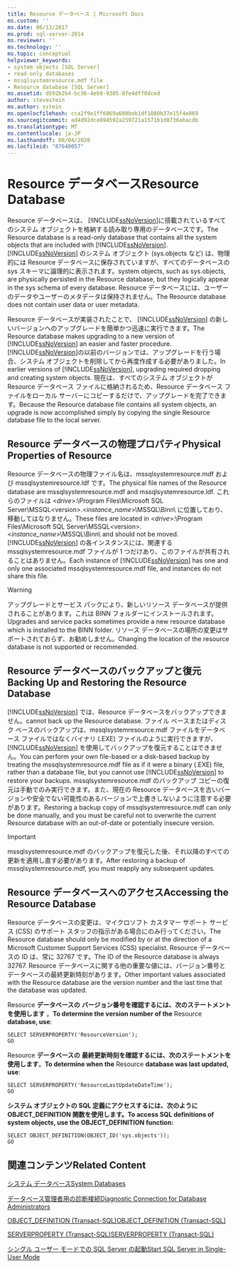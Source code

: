 ```yaml
---
title: Resource データベース | Microsoft Docs
ms.custom: ''
ms.date: 06/13/2017
ms.prod: sql-server-2014
ms.reviewer: ''
ms.technology: ''
ms.topic: conceptual
helpviewer_keywords:
- system objects [SQL Server]
- read-only databases
- mssqlsystemresource.mdf file
- Resource database [SQL Server]
ms.assetid: d592b2b4-bc36-4eb9-9385-8fe4dff0dced
author: stevestein
ms.author: sstein
ms.openlocfilehash: cca2f9e1ff6069a608beb1df1880b37e15f4e869
ms.sourcegitcommit: ad4d92dce894592a259721a1571b1d8736abacdb
ms.translationtype: MT
ms.contentlocale: ja-JP
ms.lasthandoff: 08/04/2020
ms.locfileid: "87640057"
---
```

# <a name="resource-database"></a><span data-ttu-id="fe0a6-102">Resource データベース</span><span class="sxs-lookup"><span data-stu-id="fe0a6-102">Resource Database</span></span>
  <span data-ttu-id="fe0a6-103">Resource データベースは、 [!INCLUDE[ssNoVersion](../../includes/ssnoversion-md.md)]に搭載されているすべてのシステム オブジェクトを格納する読み取り専用のデータベースです。</span><span class="sxs-lookup"><span data-stu-id="fe0a6-103">The Resource database is a read-only database that contains all the system objects that are included with [!INCLUDE[ssNoVersion](../../includes/ssnoversion-md.md)].</span></span> [!INCLUDE[ssNoVersion](../../includes/ssnoversion-md.md)] <span data-ttu-id="fe0a6-104">のシステム オブジェクト (sys.objects など) は、物理的には Resource データベースに保存されていますが、すべてのデータベースの sys スキーマに論理的に表示されます。</span><span class="sxs-lookup"><span data-stu-id="fe0a6-104">system objects, such as sys.objects, are physically persisted in the Resource database, but they logically appear in the sys schema of every database.</span></span> <span data-ttu-id="fe0a6-105">Resource データベースには、ユーザーのデータやユーザーのメタデータは保持されません。</span><span class="sxs-lookup"><span data-stu-id="fe0a6-105">The Resource database does not contain user data or user metadata.</span></span>  
  
 <span data-ttu-id="fe0a6-106">Resource データベースが実装されたことで、 [!INCLUDE[ssNoVersion](../../includes/ssnoversion-md.md)] の新しいバージョンへのアップグレードを簡単かつ迅速に実行できます。</span><span class="sxs-lookup"><span data-stu-id="fe0a6-106">The Resource database makes upgrading to a new version of [!INCLUDE[ssNoVersion](../../includes/ssnoversion-md.md)] an easier and faster procedure.</span></span> <span data-ttu-id="fe0a6-107">[!INCLUDE[ssNoVersion](../../includes/ssnoversion-md.md)]の以前のバージョンでは、アップグレードを行う場合、システム オブジェクトを削除してから再度作成する必要がありました。</span><span class="sxs-lookup"><span data-stu-id="fe0a6-107">In earlier versions of [!INCLUDE[ssNoVersion](../../includes/ssnoversion-md.md)], upgrading required dropping and creating system objects.</span></span> <span data-ttu-id="fe0a6-108">現在は、すべてのシステム オブジェクトが Resource データベース ファイルに格納されるため、Resource データベース ファイルをローカル サーバーにコピーするだけで、アップグレードを完了できます。</span><span class="sxs-lookup"><span data-stu-id="fe0a6-108">Because the Resource database file contains all system objects, an upgrade is now accomplished simply by copying the single Resource database file to the local server.</span></span>  
  
## <a name="physical-properties-of-resource"></a><span data-ttu-id="fe0a6-109">Resource データベースの物理プロパティ</span><span class="sxs-lookup"><span data-stu-id="fe0a6-109">Physical Properties of Resource</span></span>  
 <span data-ttu-id="fe0a6-110">Resource データベースの物理ファイル名は、mssqlsystemresource.mdf および mssqlsystemresource.ldf です。</span><span class="sxs-lookup"><span data-stu-id="fe0a6-110">The physical file names of the Resource database are mssqlsystemresource.mdf and mssqlsystemresource.ldf.</span></span> <span data-ttu-id="fe0a6-111">これらのファイルは \<*drive*>:\Program Files\Microsoft SQL Server\MSSQL\<version>.\<*instance_name*>\MSSQL\Binn\ に位置しており、移動してはなりません。</span><span class="sxs-lookup"><span data-stu-id="fe0a6-111">These files are located in \<*drive*>:\Program Files\Microsoft SQL Server\MSSQL\<version>.\<*instance_name*>\MSSQL\Binn\ and should not be moved.</span></span> <span data-ttu-id="fe0a6-112">[!INCLUDE[ssNoVersion](../../includes/ssnoversion-md.md)] の各インスタンスには、関連する mssqlsystemresource.mdf ファイルが 1 つだけあり、このファイルが共有されることはありません。</span><span class="sxs-lookup"><span data-stu-id="fe0a6-112">Each instance of [!INCLUDE[ssNoVersion](../../includes/ssnoversion-md.md)] has one and only one associated mssqlsystemresource.mdf file, and instances do not share this file.</span></span>  
  
> [!WARNING]  
>  <span data-ttu-id="fe0a6-113">アップグレードとサービス パックにより、新しいリソース データベースが提供されることがあります。これは BINN フォルダーにインストールされます。</span><span class="sxs-lookup"><span data-stu-id="fe0a6-113">Upgrades and service packs sometimes provide a new resource database which is installed to the BINN folder.</span></span> <span data-ttu-id="fe0a6-114">リソース データベースの場所の変更はサポートされておらず、お勧めしません。</span><span class="sxs-lookup"><span data-stu-id="fe0a6-114">Changing the location of the resource database is not supported or recommended.</span></span>  
  
## <a name="backing-up-and-restoring-the-resource-database"></a><span data-ttu-id="fe0a6-115">Resource データベースのバックアップと復元</span><span class="sxs-lookup"><span data-stu-id="fe0a6-115">Backing Up and Restoring the Resource Database</span></span>  
 [!INCLUDE[ssNoVersion](../../includes/ssnoversion-md.md)] <span data-ttu-id="fe0a6-116">では、Resource データベースをバックアップできません。</span><span class="sxs-lookup"><span data-stu-id="fe0a6-116">cannot back up the Resource database.</span></span> <span data-ttu-id="fe0a6-117">ファイル ベースまたはディスク ベースのバックアップは、mssqlsystemresource.mdf ファイルをデータベース ファイルではなくバイナリ (.EXE) ファイルのように実行できますが、 [!INCLUDE[ssNoVersion](../../includes/ssnoversion-md.md)] を使用してバックアップを復元することはできません。</span><span class="sxs-lookup"><span data-stu-id="fe0a6-117">You can perform your own file-based or a disk-based backup by treating the mssqlsystemresource.mdf file as if it were a binary (.EXE) file, rather than a database file, but you cannot use [!INCLUDE[ssNoVersion](../../includes/ssnoversion-md.md)] to restore your backups.</span></span> <span data-ttu-id="fe0a6-118">mssqlsystemresource.mdf のバックアップ コピーの復元は手動でのみ実行できます。また、現在の Resource データベースを古いバージョンや安全でない可能性のあるバージョンで上書きしないように注意する必要があります。</span><span class="sxs-lookup"><span data-stu-id="fe0a6-118">Restoring a backup copy of mssqlsystemresource.mdf can only be done manually, and you must be careful not to overwrite the current Resource database with an out-of-date or potentially insecure version.</span></span>  
  
> [!IMPORTANT]  
>  <span data-ttu-id="fe0a6-119">mssqlsystemresource.mdf のバックアップを復元した後、それ以降のすべての更新を適用し直す必要があります。</span><span class="sxs-lookup"><span data-stu-id="fe0a6-119">After restoring a backup of mssqlsystemresource.mdf, you must reapply any subsequent updates.</span></span>  
  
## <a name="accessing-the-resource-database"></a><span data-ttu-id="fe0a6-120">Resource データベースへのアクセス</span><span class="sxs-lookup"><span data-stu-id="fe0a6-120">Accessing the Resource Database</span></span>  
 <span data-ttu-id="fe0a6-121">Resource データベースの変更は、マイクロソフト カスタマー サポート サービス (CSS) のサポート スタッフの指示がある場合にのみ行ってください。</span><span class="sxs-lookup"><span data-stu-id="fe0a6-121">The Resource database should only be modified by or at the direction of a Microsoft Customer Support Services (CSS) specialist.</span></span> <span data-ttu-id="fe0a6-122">Resource データベースの ID は、常に 32767 です。</span><span class="sxs-lookup"><span data-stu-id="fe0a6-122">The ID of the Resource database is always 32767.</span></span> <span data-ttu-id="fe0a6-123">Resource データベースに関する他の重要な値には、バージョン番号とデータベースの最終更新時刻があります。</span><span class="sxs-lookup"><span data-stu-id="fe0a6-123">Other important values associated with the Resource database are the version number and the last time that the database was updated.</span></span>  
  
 <span data-ttu-id="fe0a6-124">Resource **データベースの** **バージョン番号を確認するには、次のステートメントを使用します** 。</span><span class="sxs-lookup"><span data-stu-id="fe0a6-124">**To determine the version number of the** Resource **database, use**:</span></span>  
  
```  
SELECT SERVERPROPERTY('ResourceVersion');  
GO  
```  
  
 <span data-ttu-id="fe0a6-125">Resource **データベースの** **最終更新時刻を確認するには、次のステートメントを使用します**。</span><span class="sxs-lookup"><span data-stu-id="fe0a6-125">**To determine when the** Resource **database was last updated, use**:</span></span>  
  
```  
SELECT SERVERPROPERTY('ResourceLastUpdateDateTime');  
GO  
```  
  
 <span data-ttu-id="fe0a6-126">**システム オブジェクトの SQL 定義にアクセスするには、次のように OBJECT_DEFINITION 関数を使用します。**</span><span class="sxs-lookup"><span data-stu-id="fe0a6-126">**To access SQL definitions of system objects, use the OBJECT_DEFINITION function:**</span></span>  
  
```  
SELECT OBJECT_DEFINITION(OBJECT_ID('sys.objects'));  
GO  
```  
  
## <a name="related-content"></a><span data-ttu-id="fe0a6-127">関連コンテンツ</span><span class="sxs-lookup"><span data-stu-id="fe0a6-127">Related Content</span></span>  
 [<span data-ttu-id="fe0a6-128">システム データベース</span><span class="sxs-lookup"><span data-stu-id="fe0a6-128">System Databases</span></span>](system-databases.md)  
  
 [<span data-ttu-id="fe0a6-129">データベース管理者用の診断接続</span><span class="sxs-lookup"><span data-stu-id="fe0a6-129">Diagnostic Connection for Database Administrators</span></span>](../../database-engine/configure-windows/diagnostic-connection-for-database-administrators.md)  
  
 [<span data-ttu-id="fe0a6-130">OBJECT_DEFINITION &#40;Transact-SQL&#41;</span><span class="sxs-lookup"><span data-stu-id="fe0a6-130">OBJECT_DEFINITION &#40;Transact-SQL&#41;</span></span>](/sql/t-sql/functions/object-definition-transact-sql)  
  
 [<span data-ttu-id="fe0a6-131">SERVERPROPERTY &#40;Transact-SQL&#41;</span><span class="sxs-lookup"><span data-stu-id="fe0a6-131">SERVERPROPERTY &#40;Transact-SQL&#41;</span></span>](/sql/t-sql/functions/serverproperty-transact-sql)  
  
 [<span data-ttu-id="fe0a6-132">シングル ユーザー モードでの SQL Server の起動</span><span class="sxs-lookup"><span data-stu-id="fe0a6-132">Start SQL Server in Single-User Mode</span></span>](../../database-engine/configure-windows/start-sql-server-in-single-user-mode.md)  
  
  
